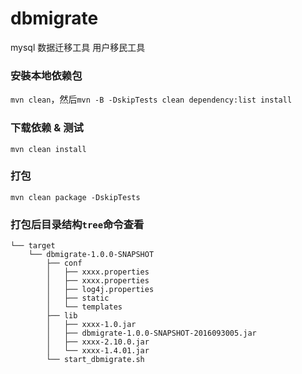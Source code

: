 # dbmigrate
mysql 数据迁移工具 
用户移民工具

### 安裝本地依赖包
`mvn clean`，然后`mvn -B -DskipTests clean dependency:list install`

### 下载依赖 & 测试
`mvn clean install`

### 打包
`mvn clean package -DskipTests`

### 打包后目录结构`tree`命令查看
```
└── target
    └── dbmigrate-1.0.0-SNAPSHOT
        ├── conf
        │   ├── xxxx.properties
        │   ├── xxxx.properties
        │   ├── log4j.properties
        │   ├── static
        │   └── templates
        ├── lib
        │   ├── xxxx-1.0.jar
        │   ├── dbmigrate-1.0.0-SNAPSHOT-2016093005.jar
        │   ├── xxxx-2.10.0.jar
        │   └── xxxx-1.4.01.jar
        └── start_dbmigrate.sh
```
